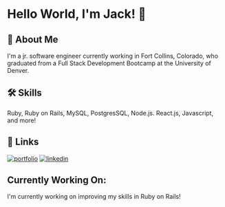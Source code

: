 # Hello World, I'm Jack! 👋


## 🚀 About Me
I'm a jr. software engineer currently working in Fort Collins, Colorado, who graduated from a Full Stack Development Bootcamp at the University of Denver.


## 🛠 Skills
Ruby, Ruby on Rails, MySQL, PostgresSQL, Node.js. React.js, Javascript, and more! 


## 🔗 Links
[![portfolio](https://img.shields.io/badge/my_portfolio-000?style=for-the-badge&logo=ko-fi&logoColor=white)](https://jacklemasters.com.com/)
[![linkedin](https://img.shields.io/badge/linkedin-0A66C2?style=for-the-badge&logo=linkedin&logoColor=white)](https://www.linkedin.com/in/jacksonlemasters)


## Currently Working On:
I'm currently working on improving my skills in Ruby on Rails!
